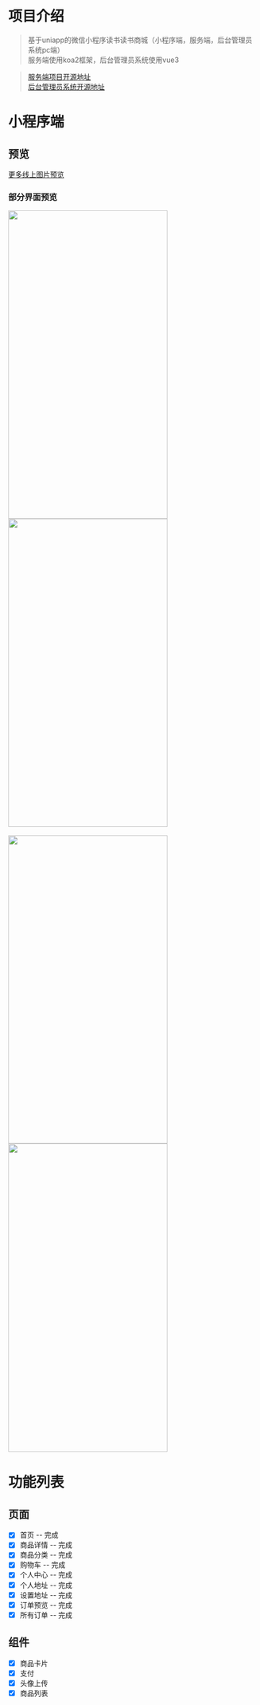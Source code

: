 # 项目介绍
>基于uniapp的微信小程序读书读书商城（小程序端，服务端，后台管理员系统pc端）  
服务端使用koa2框架，后台管理员系统使用vue3

>[服务端项目开源地址](https://gitee.com/zkaiyue/shop_server_koa2)  
[后台管理员系统开源地址](https://gitee.com/zkaiyue/shop_manage)

# 小程序端
## 预览
[更多线上图片预览](https://zkyzero.xyz/img/public/show/yul.png)

### 部分界面预览
<img src="https://zkyzero.xyz/img/public/show/shouye.jpg" width="320" height="619"/> <img src="https://zkyzero.xyz/img/public/show/spxq.jpg" width="320" height="619"/>
<br><br>
<img src="https://zkyzero.xyz/img/public/show/spfl.jpg" width="320" height="619"/><img src="https://zkyzero.xyz/img/public/show/gcw.jpg" width="320" height="619"/>

# 功能列表
## 页面
- [x] 首页 -- 完成
- [x] 商品详情 -- 完成
- [x] 商品分类 -- 完成
- [x] 购物车 -- 完成
- [x] 个人中心 -- 完成
- [x] 个人地址 -- 完成
- [x] 设置地址 -- 完成
- [x] 订单预览 -- 完成
- [x] 所有订单 -- 完成

## 组件
- [x] 商品卡片
- [x] 支付
- [x] 头像上传
- [x] 商品列表
